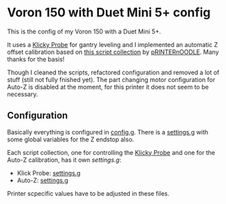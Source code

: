 # Voron 150 with Duet Mini 5+ config
This is the config of my Voron 150 with a Duet Mini 5+.

It uses a [Klicky Probe](https://github.com/jlas1/Klicky-Probe) for gantry leveling and I implemented an automatic Z offset calibration based on [this script collection](https://github.com/pRINTERnOODLE/Auto-Z-calibration-for-RRF-3.3-or-later-and-Klicky-Probe) by [pRINTERnOODLE](https://github.com/pRINTERnOODLE). Many thanks for the basis!

Though I cleaned the scripts, refactored configuration and removed a lot of stuff (still not fully fnished yet). The part changing motor configuration for Auto-Z is disabled at the moment, for this printer it does not seem to be necessary.

## Configuration

Basically everything is configured in [config.g](sys/config.g). There is a [settings.g](sys/settings.g) with some global variables for the Z endstop also.

Each script collection, one for controlling the [Klicky Probe](https://github.com/jlas1/Klicky-Probe) and one for the Auto-Z calibration, has it own *settings.g*:

- Klick Probe: [settings.g](sys/klicky/settings.g)
- Auto-Z: [settings.g](sys/autoZ/settings.g)

Printer scpecific values have to be adjusted in these files.
